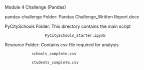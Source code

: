 Module 4 Challenge (Pandas)

pandas-challenge Folder: Pandas Challenge_Written Report.docx

PyCitySchools Folder: This directory contains the main script 

                      PyCitySchools_starter.ipynb

Resource Folder: Contains csv file required for analysis

                schools_complete.csv

                students_complete.csv


